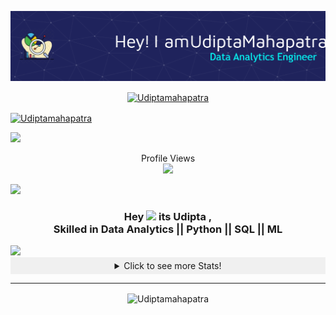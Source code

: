 

<!--
**Udiptamahapatra/Udiptamahapatra** is a ✨ _special_ ✨ repository because its `README.md` (this file) appears on your GitHub profile.

Here are some ideas to get you started:

- 🔭 I’m currently working on ...
- 🌱 I’m currently learning ...
- 👯 I’m looking to collaborate on ...
- 🤔 I’m looking for help with ...
- 💬 Ask me about ...
- 📫 How to reach me: ...
- 😄 Pronouns: ...
- ⚡ Fun fact: ...
-->
<p align="center"><img src="github-header-image (2).png" alt="Udiptamahapatra" /></p>
<p align="center">

<p align="center">
<a href="https://www.linkedin.com/in/udipta-mahapatra-50044a1b1" target="blank"><img align="center" src="https://img.shields.io/badge/LinkedIn-0077B5?style=for-the-badge&logo=linkedin&logoColor=white" alt="Udiptamahapatra"  /></a>

 <a href="mailto:udiptamahapatra@gmail.com" target="blank"><img align="center" src="https://img.shields.io/badge/Gmail-D14836?style=for-the-badge&logo=gmail&logoColor=white" alt="Udiptamahapatra"  /></a>
 
</p>
<img src="https://user-images.githubusercontent.com/73097560/115834477-dbab4500-a447-11eb-908a-139a6edaec5c.gif">

 
 <p align="center"> 
  Profile Views <br>
  <img src="https://profile-counter.glitch.me/garimasingh128/count.svg" />
</p>

<img src="https://user-images.githubusercontent.com/73097560/115834477-dbab4500-a447-11eb-908a-139a6edaec5c.gif">

  <h3 align="center"> Hey <img src="https://media.giphy.com/media/hvRJCLFzcasrR4ia7z/giphy.gif" width="35"> its Udipta ,<br> Skilled in  Data Analytics || Python || SQL || ML</h3>


<img src="https://user-images.githubusercontent.com/73097560/115834477-dbab4500-a447-11eb-908a-139a6edaec5c.gif">

<details align="center">
  <summary style="cursor: pointer; background-color: #f0f0f0; padding: 5px 10px;">Click to see more Stats!</summary>
  
  <div align="center">
  
 <p align="center">
<img align="center" src="http://github-profile-summary-cards.vercel.app/api/cards/profile-details?username=Udiptamahapatra&theme=github_dark" alt="udiptamahapatra" />
 <p align="center">
<img  src="http://github-profile-summary-cards.vercel.app/api/cards/repos-per-language?username=Udiptamahapatra&theme=github_dark" alt="Udiptamahapatra" />
<img  src="http://github-profile-summary-cards.vercel.app/api/cards/most-commit-language?username=Udiptamahapatra&theme=github_dark" alt="Udiptamahapatra" />
 </p>
 <p align="center">
<img  src="http://github-profile-summary-cards.vercel.app/api/cards/stats?username=Udiptamahapatra&theme=github_dark" alt="Udiptamahapatra" />
<img  src="http://github-profile-summary-cards.vercel.app/api/cards/productive-time?username=Udiptamahapatra&theme=github_dark&utcOffset=8" alt="Udiptamahapatra" />
 </p>

 
</p>
  
  </div>

</details>

****




<p align="center"><img align="center" src="https://streak-stats.demolab.com/?user=Udiptamahapatra&theme=highcontrast" alt="Udiptamahapatra" /></p>



